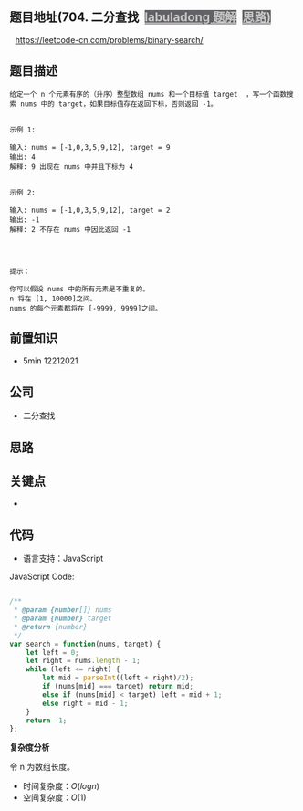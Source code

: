 
## 题目地址(704. 二分查找</a><a id="solution_btn_704" href="https://labuladong.gitee.io/plugin-v2/?qno=704" target="_blank" class="button-4" style="font-weight: bold; background-color: rgba(78, 76, 80, 0.88); color: rgb(199, 198, 198); margin-left: 10px;">labuladong 题解</a><a id="brief_btn_704" href="#" target="_blank" class="button-4" style="font-weight: bold; background-color: rgba(78, 76, 80, 0.88); color: rgb(199, 198, 198); margin-left: 10px;">思路)

https://leetcode-cn.com/problems/binary-search/

## 题目描述

```
给定一个 n 个元素有序的（升序）整型数组 nums 和一个目标值 target  ，写一个函数搜索 nums 中的 target，如果目标值存在返回下标，否则返回 -1。


示例 1:

输入: nums = [-1,0,3,5,9,12], target = 9
输出: 4
解释: 9 出现在 nums 中并且下标为 4


示例 2:

输入: nums = [-1,0,3,5,9,12], target = 2
输出: -1
解释: 2 不存在 nums 中因此返回 -1


 

提示：

你可以假设 nums 中的所有元素是不重复的。
n 将在 [1, 10000]之间。
nums 的每个元素都将在 [-9999, 9999]之间。
```

## 前置知识

- 5min 12212021

## 公司

- 二分查找

## 思路

## 关键点

-

## 代码

- 语言支持：JavaScript

JavaScript Code:

```javascript

/**
 * @param {number[]} nums
 * @param {number} target
 * @return {number}
 */
var search = function(nums, target) {
    let left = 0;
    let right = nums.length - 1;
    while (left <= right) {
        let mid = parseInt((left + right)/2);
        if (nums[mid] === target) return mid;
        else if (nums[mid] < target) left = mid + 1;
        else right = mid - 1;
    }
    return -1;
};

```


**复杂度分析**

令 n 为数组长度。

- 时间复杂度：$O(logn)$
- 空间复杂度：$O(1)$


